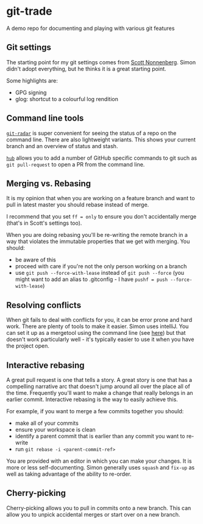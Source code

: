 # git-trade
A demo repo for documenting and playing with various git features

## Git settings
The starting point for my git settings comes from 
[Scott Nonnenberg](https://blog.scottnonnenberg.com/better-git-configuration/). 
Simon didn't adopt everything, but he thinks it is a great starting point.

Some highlights are:
 - GPG signing
 - glog: shortcut to a colourful log rendition 

## Command line tools
[`git-radar`](https://github.com/michaeldfallen/git-radar) is super convenient 
for seeing the status of a repo on the command line. There are also lightweight
variants. This shows your current branch and an overview of status and stash. 

[`hub`](https://hub.github.com/) allows you to add a number of GitHub specific
commands to git such as `git pull-request` to open a PR from the command line.

## Merging vs. Rebasing
It is my opinion that when you are working on a feature branch and want to pull
in latest master you should rebase instead of merge.

I recommend that you set `ff = only` to ensure you don't accidentally merge 
(that's in Scott's settings too).

When you are doing rebasing you'll be re-writing the remote branch in a way
that violates the immutable properties that we get with merging. You should:
 - be aware of this
 - proceed with care if you're not the only person working on a branch
 - use `git push --force-with-lease` instead of `git push --force` (you might
   want to add an alias to .gitconfig - I have `pushf = push --force-with-lease`)

## Resolving conflicts
When git fails to deal with conflicts for you, it can be error prone and hard
work. There are plenty of tools to make it easier. Simon uses intelliJ. You can
set it up as a mergetool using the command line (see [here](http://brian.pontarelli.com/2013/10/25/using-idea-for-git-merging-and-diffing/)) 
but that doesn't work particularly well - it's typically easier to use it when 
you have the project open.

## Interactive rebasing
A great pull request is one that tells a story. A great story is one that has
a compelling narrative arc that doesn't jump around all over the place all of
the time. Frequently you'll want to make a change that really belongs in an
earlier commit. Interactive rebasing is the way to easily achieve this.

For example, if you want to merge a few commits together you should:
 - make all of your commits 
 - ensure your workspace is clean 
 - identify a parent commit that is earlier than any commit you want to re-write
 - run `git rebase -i <parent-commit-ref>`

You are provided with an editor in which you can make your changes. It is 
more or less self-documenting. Simon generally uses `squash` and `fix-up` as well
as taking advantage of the ability to re-order.

## Cherry-picking
Cherry-picking allows you to pull in commits onto a new branch. This can allow
you to unpick accidental merges or start over on a new branch.
